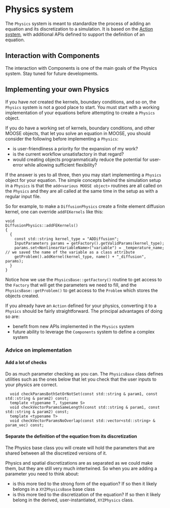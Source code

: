 # Physics system

The `Physics` system is meant to standardize the process of adding an equation and its discretization
to a simulation. It is based on the [Action system](source/actions/Action.md), with additional APIs
defined to support the definition of an equation.

## Interaction with Components

The interaction with Components is one of the main goals of the Physics system. Stay tuned for future developments.

## Implementing your own Physics

If you have *not* created the kernels, boundary conditions, and so on, the `Physics` system is not a good place
to start. You must start with a working implementation of your equations before attempting to create a `Physics` object.

If you do have a working set of kernels, boundary conditions, and other MOOSE objects, that let you solve an equation in MOOSE,
you should consider the following before implementing a `Physics`:

- is user-friendliness a priority for the expansion of my work?
- is the current workflow unsatisfactory in that regard?
- would creating objects programmatically reduce the potential for user-error while allowing sufficient flexibility?

If the answer is yes to all three, then you may start implementing a `Physics` object for your equation.
The simple concepts behind the simulation setup in a `Physics` is that the `add<various MOOSE object>` routines
are all called on the `Physics` and they are all called at the same time in the setup as with a regular input file.

So for example, to make a `DiffusionPhysics` create a finite element diffusion kernel, one can override `addFEKernels` like this:

```
void
DiffusionPhysics::addFEKernels()
{
  {
    const std::string kernel_type = "ADDiffusion";
    InputParameters params = getFactory().getValidParams(kernel_type);
    params.set<NonlinearVariableName>("variable") = _temperature_name;  // we saved the name of the variable as a class attribute
    getProblem().addKernel(kernel_type, name() + "_diffusion", params);
  }
}
```

Notice how we use the `PhysicsBase::getFactory()` routine to get access to the `Factory` that will get the parameters we
need to fill, and the `PhysicsBase::getProblem()` to get access to the `Problem` which stores the objects created.

If you already have an `Action` defined for your physics, converting it to a `Physics` should be fairly straightforward. The principal advantages of doing so are:

- benefit from new APIs implemented in the `Physics` system
- future ability to leverage the `Components` system to define a complex system

### Advice on implementation

#### Add a lot of checks

Do as much parameter checking as you can. The `PhysicsBase` class defines utilities such as the ones below
that let you check that the user inputs to your physics are correct.

```
  void checkParamsBothSetOrNotSet(const std::string & param1, const std::string & param2) const;
  template <typename T, typename S>
  void checkVectorParamsSameLength(const std::string & param1, const std::string & param2) const;
  template <typename T>
  void checkVectorParamsNoOverlap(const std::vector<std::string> & param_vec) const;
```

#### Separate the definition of the equation from its discretization

The Physics base class you will create will hold the parameters that are shared between all the
discretized versions of it.

Physics and spatial discretizations are as separated as we could make them, but they are still very much intertwined. So
when you are adding a parameter you need to think about:

- is this more tied to the strong form of the equation? If so then it likely belongs in a `XYZPhysicsBase` base class
- is this more tied to the discretization of the equation? If so then it likely belong in the derived, user-instantiated,
  `XYZPhysics` class.

